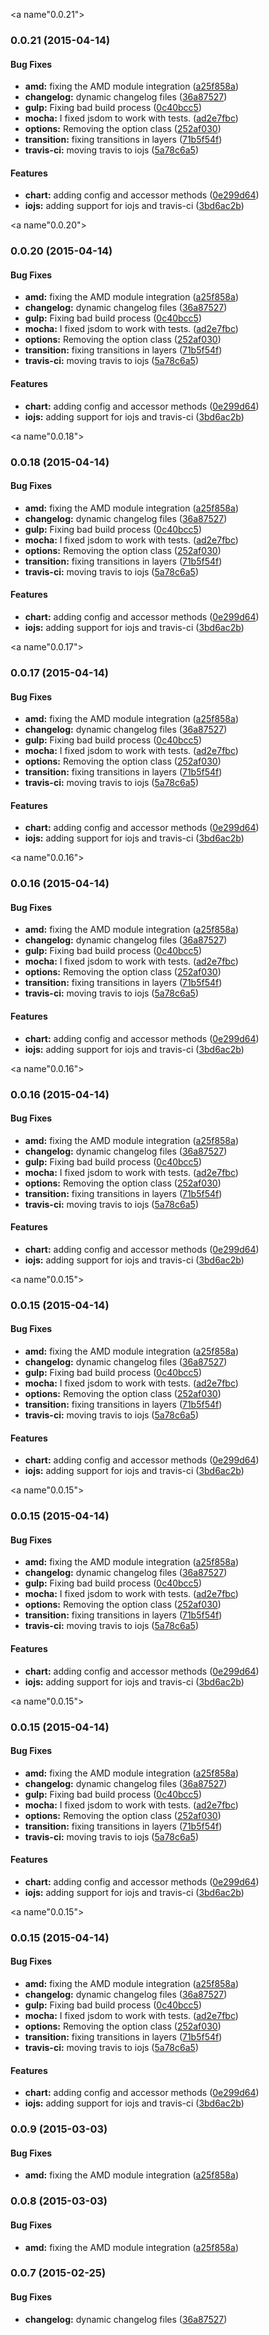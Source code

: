 <a name"0.0.21"></a>
### 0.0.21 (2015-04-14)


#### Bug Fixes

* **amd:** fixing the AMD module integration ([a25f858a](https://github.com/nicksrandall/kotojs/commit/a25f858a))
* **changelog:** dynamic changelog files ([36a87527](https://github.com/nicksrandall/kotojs/commit/36a87527))
* **gulp:** Fixing bad build process ([0c40bcc5](https://github.com/nicksrandall/kotojs/commit/0c40bcc5))
* **mocha:** I fixed jsdom to work with tests. ([ad2e7fbc](https://github.com/nicksrandall/kotojs/commit/ad2e7fbc))
* **options:** Removing the option class ([252af030](https://github.com/nicksrandall/kotojs/commit/252af030))
* **transition:** fixing transitions in layers ([71b5f54f](https://github.com/nicksrandall/kotojs/commit/71b5f54f))
* **travis-ci:** moving travis to iojs ([5a78c6a5](https://github.com/nicksrandall/kotojs/commit/5a78c6a5))


#### Features

* **chart:** adding config and accessor methods ([0e299d64](https://github.com/nicksrandall/kotojs/commit/0e299d64))
* **iojs:** adding support for iojs and travis-ci ([3bd6ac2b](https://github.com/nicksrandall/kotojs/commit/3bd6ac2b))


<a name"0.0.20"></a>
### 0.0.20 (2015-04-14)


#### Bug Fixes

* **amd:** fixing the AMD module integration ([a25f858a](https://github.com/nicksrandall/kotojs/commit/a25f858a))
* **changelog:** dynamic changelog files ([36a87527](https://github.com/nicksrandall/kotojs/commit/36a87527))
* **gulp:** Fixing bad build process ([0c40bcc5](https://github.com/nicksrandall/kotojs/commit/0c40bcc5))
* **mocha:** I fixed jsdom to work with tests. ([ad2e7fbc](https://github.com/nicksrandall/kotojs/commit/ad2e7fbc))
* **options:** Removing the option class ([252af030](https://github.com/nicksrandall/kotojs/commit/252af030))
* **transition:** fixing transitions in layers ([71b5f54f](https://github.com/nicksrandall/kotojs/commit/71b5f54f))
* **travis-ci:** moving travis to iojs ([5a78c6a5](https://github.com/nicksrandall/kotojs/commit/5a78c6a5))


#### Features

* **chart:** adding config and accessor methods ([0e299d64](https://github.com/nicksrandall/kotojs/commit/0e299d64))
* **iojs:** adding support for iojs and travis-ci ([3bd6ac2b](https://github.com/nicksrandall/kotojs/commit/3bd6ac2b))


<a name"0.0.18"></a>
### 0.0.18 (2015-04-14)


#### Bug Fixes

* **amd:** fixing the AMD module integration ([a25f858a](https://github.com/nicksrandall/kotojs/commit/a25f858a))
* **changelog:** dynamic changelog files ([36a87527](https://github.com/nicksrandall/kotojs/commit/36a87527))
* **gulp:** Fixing bad build process ([0c40bcc5](https://github.com/nicksrandall/kotojs/commit/0c40bcc5))
* **mocha:** I fixed jsdom to work with tests. ([ad2e7fbc](https://github.com/nicksrandall/kotojs/commit/ad2e7fbc))
* **options:** Removing the option class ([252af030](https://github.com/nicksrandall/kotojs/commit/252af030))
* **transition:** fixing transitions in layers ([71b5f54f](https://github.com/nicksrandall/kotojs/commit/71b5f54f))
* **travis-ci:** moving travis to iojs ([5a78c6a5](https://github.com/nicksrandall/kotojs/commit/5a78c6a5))


#### Features

* **chart:** adding config and accessor methods ([0e299d64](https://github.com/nicksrandall/kotojs/commit/0e299d64))
* **iojs:** adding support for iojs and travis-ci ([3bd6ac2b](https://github.com/nicksrandall/kotojs/commit/3bd6ac2b))


<a name"0.0.17"></a>
### 0.0.17 (2015-04-14)


#### Bug Fixes

* **amd:** fixing the AMD module integration ([a25f858a](https://github.com/nicksrandall/kotojs/commit/a25f858a))
* **changelog:** dynamic changelog files ([36a87527](https://github.com/nicksrandall/kotojs/commit/36a87527))
* **gulp:** Fixing bad build process ([0c40bcc5](https://github.com/nicksrandall/kotojs/commit/0c40bcc5))
* **mocha:** I fixed jsdom to work with tests. ([ad2e7fbc](https://github.com/nicksrandall/kotojs/commit/ad2e7fbc))
* **options:** Removing the option class ([252af030](https://github.com/nicksrandall/kotojs/commit/252af030))
* **transition:** fixing transitions in layers ([71b5f54f](https://github.com/nicksrandall/kotojs/commit/71b5f54f))
* **travis-ci:** moving travis to iojs ([5a78c6a5](https://github.com/nicksrandall/kotojs/commit/5a78c6a5))


#### Features

* **chart:** adding config and accessor methods ([0e299d64](https://github.com/nicksrandall/kotojs/commit/0e299d64))
* **iojs:** adding support for iojs and travis-ci ([3bd6ac2b](https://github.com/nicksrandall/kotojs/commit/3bd6ac2b))


<a name"0.0.16"></a>
### 0.0.16 (2015-04-14)


#### Bug Fixes

* **amd:** fixing the AMD module integration ([a25f858a](https://github.com/nicksrandall/kotojs/commit/a25f858a))
* **changelog:** dynamic changelog files ([36a87527](https://github.com/nicksrandall/kotojs/commit/36a87527))
* **gulp:** Fixing bad build process ([0c40bcc5](https://github.com/nicksrandall/kotojs/commit/0c40bcc5))
* **mocha:** I fixed jsdom to work with tests. ([ad2e7fbc](https://github.com/nicksrandall/kotojs/commit/ad2e7fbc))
* **options:** Removing the option class ([252af030](https://github.com/nicksrandall/kotojs/commit/252af030))
* **transition:** fixing transitions in layers ([71b5f54f](https://github.com/nicksrandall/kotojs/commit/71b5f54f))
* **travis-ci:** moving travis to iojs ([5a78c6a5](https://github.com/nicksrandall/kotojs/commit/5a78c6a5))


#### Features

* **chart:** adding config and accessor methods ([0e299d64](https://github.com/nicksrandall/kotojs/commit/0e299d64))
* **iojs:** adding support for iojs and travis-ci ([3bd6ac2b](https://github.com/nicksrandall/kotojs/commit/3bd6ac2b))


<a name"0.0.16"></a>
### 0.0.16 (2015-04-14)


#### Bug Fixes

* **amd:** fixing the AMD module integration ([a25f858a](https://github.com/nicksrandall/kotojs/commit/a25f858a))
* **changelog:** dynamic changelog files ([36a87527](https://github.com/nicksrandall/kotojs/commit/36a87527))
* **gulp:** Fixing bad build process ([0c40bcc5](https://github.com/nicksrandall/kotojs/commit/0c40bcc5))
* **mocha:** I fixed jsdom to work with tests. ([ad2e7fbc](https://github.com/nicksrandall/kotojs/commit/ad2e7fbc))
* **options:** Removing the option class ([252af030](https://github.com/nicksrandall/kotojs/commit/252af030))
* **transition:** fixing transitions in layers ([71b5f54f](https://github.com/nicksrandall/kotojs/commit/71b5f54f))
* **travis-ci:** moving travis to iojs ([5a78c6a5](https://github.com/nicksrandall/kotojs/commit/5a78c6a5))


#### Features

* **chart:** adding config and accessor methods ([0e299d64](https://github.com/nicksrandall/kotojs/commit/0e299d64))
* **iojs:** adding support for iojs and travis-ci ([3bd6ac2b](https://github.com/nicksrandall/kotojs/commit/3bd6ac2b))


<a name"0.0.15"></a>
### 0.0.15 (2015-04-14)


#### Bug Fixes

* **amd:** fixing the AMD module integration ([a25f858a](https://github.com/nicksrandall/kotojs/commit/a25f858a))
* **changelog:** dynamic changelog files ([36a87527](https://github.com/nicksrandall/kotojs/commit/36a87527))
* **gulp:** Fixing bad build process ([0c40bcc5](https://github.com/nicksrandall/kotojs/commit/0c40bcc5))
* **mocha:** I fixed jsdom to work with tests. ([ad2e7fbc](https://github.com/nicksrandall/kotojs/commit/ad2e7fbc))
* **options:** Removing the option class ([252af030](https://github.com/nicksrandall/kotojs/commit/252af030))
* **transition:** fixing transitions in layers ([71b5f54f](https://github.com/nicksrandall/kotojs/commit/71b5f54f))
* **travis-ci:** moving travis to iojs ([5a78c6a5](https://github.com/nicksrandall/kotojs/commit/5a78c6a5))


#### Features

* **chart:** adding config and accessor methods ([0e299d64](https://github.com/nicksrandall/kotojs/commit/0e299d64))
* **iojs:** adding support for iojs and travis-ci ([3bd6ac2b](https://github.com/nicksrandall/kotojs/commit/3bd6ac2b))


<a name"0.0.15"></a>
### 0.0.15 (2015-04-14)


#### Bug Fixes

* **amd:** fixing the AMD module integration ([a25f858a](https://github.com/nicksrandall/kotojs/commit/a25f858a))
* **changelog:** dynamic changelog files ([36a87527](https://github.com/nicksrandall/kotojs/commit/36a87527))
* **gulp:** Fixing bad build process ([0c40bcc5](https://github.com/nicksrandall/kotojs/commit/0c40bcc5))
* **mocha:** I fixed jsdom to work with tests. ([ad2e7fbc](https://github.com/nicksrandall/kotojs/commit/ad2e7fbc))
* **options:** Removing the option class ([252af030](https://github.com/nicksrandall/kotojs/commit/252af030))
* **transition:** fixing transitions in layers ([71b5f54f](https://github.com/nicksrandall/kotojs/commit/71b5f54f))
* **travis-ci:** moving travis to iojs ([5a78c6a5](https://github.com/nicksrandall/kotojs/commit/5a78c6a5))


#### Features

* **chart:** adding config and accessor methods ([0e299d64](https://github.com/nicksrandall/kotojs/commit/0e299d64))
* **iojs:** adding support for iojs and travis-ci ([3bd6ac2b](https://github.com/nicksrandall/kotojs/commit/3bd6ac2b))


<a name"0.0.15"></a>
### 0.0.15 (2015-04-14)


#### Bug Fixes

* **amd:** fixing the AMD module integration ([a25f858a](https://github.com/nicksrandall/kotojs/commit/a25f858a))
* **changelog:** dynamic changelog files ([36a87527](https://github.com/nicksrandall/kotojs/commit/36a87527))
* **gulp:** Fixing bad build process ([0c40bcc5](https://github.com/nicksrandall/kotojs/commit/0c40bcc5))
* **mocha:** I fixed jsdom to work with tests. ([ad2e7fbc](https://github.com/nicksrandall/kotojs/commit/ad2e7fbc))
* **options:** Removing the option class ([252af030](https://github.com/nicksrandall/kotojs/commit/252af030))
* **transition:** fixing transitions in layers ([71b5f54f](https://github.com/nicksrandall/kotojs/commit/71b5f54f))
* **travis-ci:** moving travis to iojs ([5a78c6a5](https://github.com/nicksrandall/kotojs/commit/5a78c6a5))


#### Features

* **chart:** adding config and accessor methods ([0e299d64](https://github.com/nicksrandall/kotojs/commit/0e299d64))
* **iojs:** adding support for iojs and travis-ci ([3bd6ac2b](https://github.com/nicksrandall/kotojs/commit/3bd6ac2b))


<a name"0.0.15"></a>
### 0.0.15 (2015-04-14)


#### Bug Fixes

* **amd:** fixing the AMD module integration ([a25f858a](https://github.com/nicksrandall/kotojs/commit/a25f858a))
* **changelog:** dynamic changelog files ([36a87527](https://github.com/nicksrandall/kotojs/commit/36a87527))
* **gulp:** Fixing bad build process ([0c40bcc5](https://github.com/nicksrandall/kotojs/commit/0c40bcc5))
* **mocha:** I fixed jsdom to work with tests. ([ad2e7fbc](https://github.com/nicksrandall/kotojs/commit/ad2e7fbc))
* **options:** Removing the option class ([252af030](https://github.com/nicksrandall/kotojs/commit/252af030))
* **transition:** fixing transitions in layers ([71b5f54f](https://github.com/nicksrandall/kotojs/commit/71b5f54f))
* **travis-ci:** moving travis to iojs ([5a78c6a5](https://github.com/nicksrandall/kotojs/commit/5a78c6a5))


#### Features

* **chart:** adding config and accessor methods ([0e299d64](https://github.com/nicksrandall/kotojs/commit/0e299d64))
* **iojs:** adding support for iojs and travis-ci ([3bd6ac2b](https://github.com/nicksrandall/kotojs/commit/3bd6ac2b))


### 0.0.9 (2015-03-03)


#### Bug Fixes

* **amd:** fixing the AMD module integration ([a25f858a](https://github.com/nicksrandall/kotojs/commit/a25f858abb5df9e4f8b99b70fa6d9caae97ce57e))


### 0.0.8 (2015-03-03)


#### Bug Fixes

* **amd:** fixing the AMD module integration ([a25f858a](https://github.com/nicksrandall/kotojs/commit/a25f858abb5df9e4f8b99b70fa6d9caae97ce57e))


### 0.0.7 (2015-02-25)

#### Bug Fixes

* **changelog:** dynamic changelog files ([36a87527](https://github.com/nicksrandall/kotojs/commit/36a875272f9626e132aec3ca0bd6c6a2b4fcc6cf))
